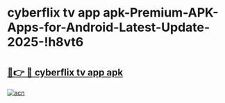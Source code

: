 # cyberflix tv app apk-Premium-APK-Apps-for-Android-Latest-Update-2025-!h8vt6

# <h2><a href="https://googleone.com">🔗👉 🔴 cyberflix tv app apk</a></h2>

[![acn](https://github.com/user-attachments/assets/0f9c940e-d8b0-45ae-aac7-cd30a18b3e1c)](https://googleone.com)

